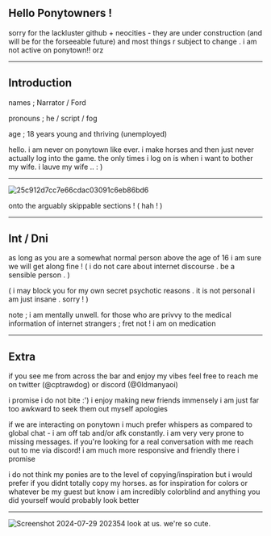 ## Hello Ponytowners !
sorry for the lackluster github + neocities - they are under construction (and will be for the forseeable future) and most things r subject to change . i am not active on ponytown!! orz
***
## Introduction

names ; Narrator / Ford

pronouns ; he / script / fog 

age ; 18 years young and thriving (unemployed)

hello. i am never on ponytown like ever. i make horses and then just never actually log into the game. the only times i log on is when i want to bother my wife. i lauve my wife .. : )
***
![25c912d7cc7e66cdac03091c6eb86bd6](https://github.com/user-attachments/assets/75534e59-dda5-451b-b8d4-c5ee3e059ea2)

onto the arguably skippable sections ! ( hah ! )
***
## Int / Dni
as long as you are a somewhat normal person above the age of 16 i am sure we will get along fine ! ( i do not care about internet discourse . be a sensible person . )

( i may block you for my own secret psychotic reasons . it is not personal i am just insane . sorry ! )

note ; i am mentally unwell. for those who are privvy to the medical information of internet strangers ; fret not ! i am on medication 
***
## Extra
if you see me from across the bar and enjoy my vibes feel free to reach me on twitter (@cptrawdog) or discord (@0ldmanyaoi) 

i promise i do not bite :') i enjoy making new friends immensely i am just far too awkward to seek them out myself apologies 

if we are interacting on ponytown i much prefer whispers as compared to global chat - i am off tab and/or afk constantly. i am very very prone to missing messages. if you're looking for a real conversation with me reach out to me via discord! i am much more responsive and friendly there i promise

i do not think my ponies are to the level of copying/inspiration but i would prefer if you didnt totally copy my horses. as for inspiration for colors or whatever be my guest but know i am incredibly colorblind and anything you did yourself would probably look better
***
![Screenshot 2024-07-29 202354](https://github.com/user-attachments/assets/db4ba798-b56f-44ab-a78f-689e37643526) look at us. we're so cute.
